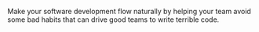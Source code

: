 Make your software development flow naturally by helping your team avoid some bad habits that can drive good teams to write terrible code.
